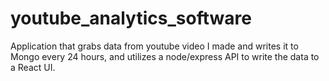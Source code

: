 # youtube_analytics_software
Application that grabs data from youtube video I made and writes it to Mongo every 24 hours, and utilizes a node/express API to write the data to a React UI. 
